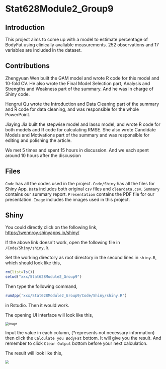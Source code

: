 # Stat628Module2_Group9

## Introduction
This project aims to come up with a model to estimate percentage of BodyFat using clinically avaliable measurements. 252 observations and 17 variables are included in the dataset.

## Contributions

Zhengyuan Wen built the GAM model and wrote R code for this model and 10-fold CV. He also
wrote the Final Model Selection part, Analysis and Strengths and Weakness part of the summary. And
he was in charge of Shiny code.

Hengrui Qu wrote the Introduction and Data Cleaning part of the summary and R code for data
cleaning, and was responsible for the whole PowerPoint.

Jiaying Jia built the stepwise model and lasso model, and wrote R code for both models and R code
for calculating RMSE. She also wrote Candidate Models and Motivations part of the summary and was
responsible for editing and polishing the article.

We met 5 times and spent 15 hours in discussion. And we each spent around 10 hours after the
discussion


## Files
`Code` has all the codes used in the project.
`Code/Shiny` has all the files for Shiny App.
`Data` includes both original `csv` files and `cleardata.csv`.
`Summary` contains our summary report.
`Presentation` contains the PDF file for our presentation.
`Image` includes the images used in this project.


## Shiny
You could directly click on the following link,
https://wennroy.shinyapps.io/shiny/

If the above link doesn't work, open the following file in `/Code/Shiny/shiny.R`.

Set the working directory as root directory in the second lines in `shiny.R`, which should look like this,

```R
rm(list=ls())
setwd("xxx/Stat628Module2_Group9")
```

Then type the following command,

```R
runApp('xxx/Stat628Module2_Group9/Code/Shiny/shiny.R')
```

in Rstudio. Then it would work. 

The opening UI interface will look like this,

<img src="https://i.imgur.com/qmdCH0V.png" alt="image" style="zoom: 67%;" />

Input the value in each column, (*represents not necessary information) then click the `Calculate you BodyFat` bottom. It will give you the result. And remember to  click `Clear Output` bottom before your next calculation.



The result will look like this,

<img src="https://i.imgur.com/H1FdLoo.png" style="zoom: 67%;" />

